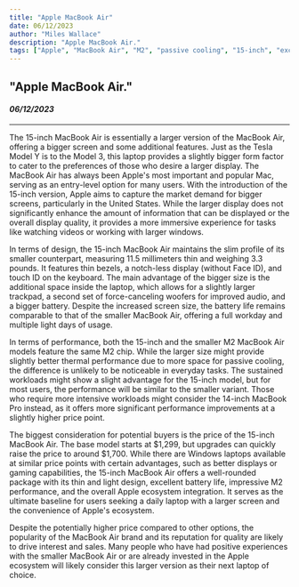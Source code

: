 ```yaml
---
title: "Apple MacBook Air"
date: 06/12/2023
author: "Miles Wallace"
description: "Apple MacBook Air."
tags: ["Apple", "MacBook Air", "M2", "passive cooling", "15-inch", "excellent battery life",  ]
---
```

## "Apple MacBook Air."
#### _06/12/2023_ 
____
The 15-inch MacBook Air is essentially a larger version of the MacBook Air, offering a bigger screen and some additional features. Just as the Tesla Model Y is to the Model 3, this laptop provides a slightly bigger form factor to cater to the preferences of those who desire a larger display. The MacBook Air has always been Apple's most important and popular Mac, serving as an entry-level option for many users. With the introduction of the 15-inch version, Apple aims to capture the market demand for bigger screens, particularly in the United States. While the larger display does not significantly enhance the amount of information that can be displayed or the overall display quality, it provides a more immersive experience for tasks like watching videos or working with larger windows.

In terms of design, the 15-inch MacBook Air maintains the slim profile of its smaller counterpart, measuring 11.5 millimeters thin and weighing 3.3 pounds. It features thin bezels, a notch-less display (without Face ID), and touch ID on the keyboard. The main advantage of the bigger size is the additional space inside the laptop, which allows for a slightly larger trackpad, a second set of force-canceling woofers for improved audio, and a bigger battery. Despite the increased screen size, the battery life remains comparable to that of the smaller MacBook Air, offering a full workday and multiple light days of usage.

In terms of performance, both the 15-inch and the smaller M2 MacBook Air models feature the same M2 chip. While the larger size might provide slightly better thermal performance due to more space for passive cooling, the difference is unlikely to be noticeable in everyday tasks. The sustained workloads might show a slight advantage for the 15-inch model, but for most users, the performance will be similar to the smaller variant. Those who require more intensive workloads might consider the 14-inch MacBook Pro instead, as it offers more significant performance improvements at a slightly higher price point.

The biggest consideration for potential buyers is the price of the 15-inch MacBook Air. The base model starts at $1,299, but upgrades can quickly raise the price to around $1,700. While there are Windows laptops available at similar price points with certain advantages, such as better displays or gaming capabilities, the 15-inch MacBook Air offers a well-rounded package with its thin and light design, excellent battery life, impressive M2 performance, and the overall Apple ecosystem integration. It serves as the ultimate baseline for users seeking a daily laptop with a larger screen and the convenience of Apple's ecosystem.

Despite the potentially higher price compared to other options, the popularity of the MacBook Air brand and its reputation for quality are likely to drive interest and sales. Many people who have had positive experiences with the smaller MacBook Air or are already invested in the Apple ecosystem will likely consider this larger version as their next laptop of choice.